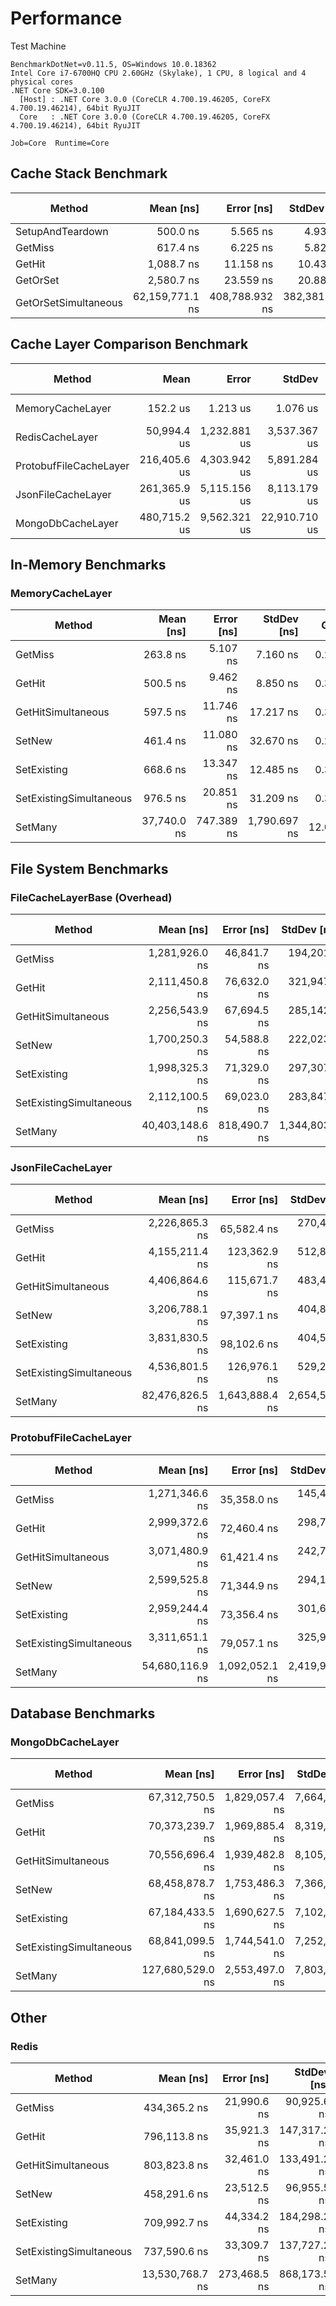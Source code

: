 # Performance

Test Machine

```
BenchmarkDotNet=v0.11.5, OS=Windows 10.0.18362
Intel Core i7-6700HQ CPU 2.60GHz (Skylake), 1 CPU, 8 logical and 4 physical cores
.NET Core SDK=3.0.100
  [Host] : .NET Core 3.0.0 (CoreCLR 4.700.19.46205, CoreFX 4.700.19.46214), 64bit RyuJIT
  Core   : .NET Core 3.0.0 (CoreCLR 4.700.19.46205, CoreFX 4.700.19.46214), 64bit RyuJIT

Job=Core  Runtime=Core
```

## Cache Stack Benchmark

|               Method |       Mean [ns] |     Error [ns] |    StdDev [ns] |  Gen 0 | Gen 1 | Gen 2 | Allocated [B] |
|--------------------- |----------------:|---------------:|---------------:|-------:|------:|------:|--------------:|
|     SetupAndTeardown |        500.0 ns |       5.565 ns |       4.933 ns | 0.4997 |     - |     - |        1568 B |
|              GetMiss |        617.4 ns |       6.225 ns |       5.823 ns | 0.5226 |     - |     - |        1640 B |
|               GetHit |      1,088.7 ns |      11.158 ns |      10.437 ns | 0.6237 |     - |     - |        1960 B |
|             GetOrSet |      2,580.7 ns |      23.559 ns |      20.884 ns | 0.9460 |     - |     - |        2968 B |
| GetOrSetSimultaneous | 62,159,771.1 ns | 408,788.932 ns | 382,381.420 ns |      - |     - |     - |        5448 B |

## Cache Layer Comparison Benchmark

|                 Method |         Mean |        Error |        StdDev |       Median |    Ratio | RatioSD |      Gen 0 | Gen 1 | Gen 2 | Allocated |
|----------------------- |-------------:|-------------:|--------------:|-------------:|---------:|--------:|-----------:|------:|------:|----------:|
|       MemoryCacheLayer |     152.2 us |     1.213 us |      1.076 us |     152.3 us |     1.00 |    0.00 |    44.1895 |     - |     - |  139208 B |
|        RedisCacheLayer |  50,994.4 us | 1,232.881 us |  3,537.367 us |  49,445.9 us |   377.68 |   12.18 |          - |     - |     - |     840 B |
| ProtobufFileCacheLayer | 216,405.6 us | 4,303.942 us |  5,891.284 us | 215,675.0 us | 1,423.73 |   45.49 |          - |     - |     - |   16816 B |
|     JsonFileCacheLayer | 261,365.9 us | 5,115.156 us |  8,113.179 us | 260,971.6 us | 1,717.69 |   60.11 |  1000.0000 |     - |     - | 3034464 B |
|      MongoDbCacheLayer | 480,715.2 us | 9,562.321 us | 22,910.710 us | 482,436.5 us | 3,290.93 |  168.84 | 11000.0000 |     - |     - |   61376 B |

## In-Memory Benchmarks

### MemoryCacheLayer

|                  Method |   Mean [ns] | Error [ns] |  StdDev [ns] |   Gen 0 | Gen 1 | Gen 2 | Allocated [B] |
|------------------------ |------------:|-----------:|-------------:|--------:|------:|------:|--------------:|
|                 GetMiss |    263.8 ns |   5.107 ns |     7.160 ns |  0.2499 |     - |     - |         784 B |
|                  GetHit |    500.5 ns |   9.462 ns |     8.850 ns |  0.3052 |     - |     - |         960 B |
|      GetHitSimultaneous |    597.5 ns |  11.746 ns |    17.217 ns |  0.3290 |     - |     - |        1032 B |
|                  SetNew |    461.4 ns |  11.080 ns |    32.670 ns |  0.2828 |     - |     - |         888 B |
|             SetExisting |    668.6 ns |  13.347 ns |    12.485 ns |  0.3386 |     - |     - |        1064 B |
| SetExistingSimultaneous |    976.5 ns |  20.851 ns |    31.209 ns |  0.3948 |     - |     - |        1240 B |
|                 SetMany | 37,740.0 ns | 747.389 ns | 1,790.697 ns | 12.0239 |     - |     - |       37776 B |

## File System Benchmarks

### FileCacheLayerBase (Overhead)

|                  Method |       Mean [ns] |   Error [ns] |    StdDev [ns] |     Median [ns] | Gen 0 | Gen 1 | Gen 2 | Allocated [B] |
|------------------------ |----------------:|-------------:|---------------:|----------------:|------:|------:|------:|--------------:|
|                 GetMiss |  1,281,926.0 ns |  46,841.7 ns |   194,201.4 ns |  1,237,800.0 ns |     - |     - |     - |        6680 B |
|                  GetHit |  2,111,450.8 ns |  76,632.0 ns |   321,947.8 ns |  2,089,500.0 ns |     - |     - |     - |       10336 B |
|      GetHitSimultaneous |  2,256,543.9 ns |  67,694.5 ns |   285,142.5 ns |  2,236,050.0 ns |     - |     - |     - |       11760 B |
|                  SetNew |  1,700,250.3 ns |  54,588.8 ns |   222,023.5 ns |  1,670,400.0 ns |     - |     - |     - |        8992 B |
|             SetExisting |  1,998,325.3 ns |  71,329.0 ns |   297,307.7 ns |  1,971,000.0 ns |     - |     - |     - |       10336 B |
| SetExistingSimultaneous |  2,112,100.5 ns |  69,023.0 ns |   283,847.2 ns |  2,099,600.0 ns |     - |     - |     - |       11872 B |
|                 SetMany | 40,403,148.6 ns | 818,490.7 ns | 1,344,803.7 ns | 40,151,400.0 ns |     - |     - |     - |      261376 B |

### JsonFileCacheLayer

|                  Method |       Mean [ns] |     Error [ns] |    StdDev [ns] |     Median [ns] | Gen 0 | Gen 1 | Gen 2 | Allocated [B] |
|------------------------ |----------------:|---------------:|---------------:|----------------:|------:|------:|------:|--------------:|
|                 GetMiss |  2,226,865.3 ns |    65,582.4 ns |   270,433.4 ns |  2,192,450.0 ns |     - |     - |     - |       28832 B |
|                  GetHit |  4,155,211.4 ns |   123,362.9 ns |   512,822.7 ns |  4,035,100.0 ns |     - |     - |     - |       38464 B |
|      GetHitSimultaneous |  4,406,864.6 ns |   115,671.7 ns |   483,412.9 ns |  4,362,300.0 ns |     - |     - |     - |       46344 B |
|                  SetNew |  3,206,788.1 ns |    97,397.1 ns |   404,882.1 ns |  3,160,800.0 ns |     - |     - |     - |       44064 B |
|             SetExisting |  3,831,830.5 ns |    98,102.6 ns |   404,533.1 ns |  3,806,800.0 ns |     - |     - |     - |       55848 B |
| SetExistingSimultaneous |  4,536,801.5 ns |   126,976.1 ns |   529,251.3 ns |  4,523,300.0 ns |     - |     - |     - |       68152 B |
|                 SetMany | 82,476,826.5 ns | 1,643,888.4 ns | 2,654,573.3 ns | 82,139,100.0 ns |     - |     - |     - |     1511520 B |

### ProtobufFileCacheLayer

|                  Method |       Mean [ns] |     Error [ns] |    StdDev [ns] | Gen 0 | Gen 1 | Gen 2 | Allocated [B] |
|------------------------ |----------------:|---------------:|---------------:|------:|------:|------:|--------------:|
|                 GetMiss |  1,271,346.6 ns |    35,358.0 ns |   145,404.7 ns |     - |     - |     - |        7016 B |
|                  GetHit |  2,999,372.6 ns |    72,460.4 ns |   298,795.4 ns |     - |     - |     - |        9184 B |
|      GetHitSimultaneous |  3,071,480.9 ns |    61,421.4 ns |   242,740.2 ns |     - |     - |     - |        9200 B |
|                  SetNew |  2,599,525.8 ns |    71,344.9 ns |   294,195.5 ns |     - |     - |     - |        9104 B |
|             SetExisting |  2,959,244.4 ns |    73,356.4 ns |   301,667.9 ns |     - |     - |     - |        9168 B |
| SetExistingSimultaneous |  3,311,651.1 ns |    79,057.1 ns |   325,997.4 ns |     - |     - |     - |        9184 B |
|                 SetMany | 54,680,116.9 ns | 1,092,052.1 ns | 2,419,912.0 ns |     - |     - |     - |        8848 B |

## Database Benchmarks

### MongoDbCacheLayer

|                  Method |        Mean [ns] |     Error [ns] |    StdDev [ns] |      Median [ns] |     Gen 0 | Gen 1 | Gen 2 | Allocated [B] |
|------------------------ |-----------------:|---------------:|---------------:|-----------------:|----------:|------:|------:|--------------:|
|                 GetMiss |  67,312,750.5 ns | 1,829,057.4 ns | 7,664,143.3 ns |  66,021,250.0 ns |         - |     - |     - |       46112 B |
|                  GetHit |  70,373,239.7 ns | 1,969,885.4 ns | 8,319,108.0 ns |  68,596,900.0 ns |         - |     - |     - |       46128 B |
|      GetHitSimultaneous |  70,556,696.4 ns | 1,939,482.8 ns | 8,105,449.6 ns |  69,205,600.0 ns |         - |     - |     - |       46136 B |
|                  SetNew |  68,458,878.7 ns | 1,753,486.3 ns | 7,366,781.0 ns |  67,103,500.0 ns |         - |     - |     - |       46120 B |
|             SetExisting |  67,184,433.5 ns | 1,690,627.5 ns | 7,102,697.2 ns |  65,954,100.0 ns |         - |     - |     - |       46120 B |
| SetExistingSimultaneous |  68,841,099.5 ns | 1,744,541.0 ns | 7,252,101.9 ns |  68,265,100.0 ns |         - |     - |     - |       46128 B |
|                 SetMany | 127,680,529.0 ns | 2,553,497.0 ns | 7,803,844.4 ns | 125,743,400.0 ns | 2000.0000 |     - |     - |       46160 B |

## Other

### Redis

|                  Method |       Mean [ns] |   Error [ns] |  StdDev [ns] |     Median [ns] | Gen 0 | Gen 1 | Gen 2 | Allocated [B] |
|------------------------ |----------------:|-------------:|-------------:|----------------:|------:|------:|------:|--------------:|
|                 GetMiss |    434,365.2 ns |  21,990.6 ns |  90,925.6 ns |    443,850.0 ns |     - |     - |     - |         672 B |
|                  GetHit |    796,113.8 ns |  35,921.3 ns | 147,317.2 ns |    805,050.0 ns |     - |     - |     - |        1320 B |
|      GetHitSimultaneous |    803,823.8 ns |  32,461.0 ns | 133,491.2 ns |    803,600.0 ns |     - |     - |     - |        1336 B |
|                  SetNew |    458,291.6 ns |  23,512.5 ns |  96,955.5 ns |    453,100.0 ns |     - |     - |     - |        1304 B |
|             SetExisting |    709,992.7 ns |  44,334.2 ns | 184,298.2 ns |    674,000.0 ns |     - |     - |     - |        1232 B |
| SetExistingSimultaneous |    737,590.6 ns |  33,309.7 ns | 137,727.2 ns |    738,400.0 ns |     - |     - |     - |        1248 B |
|                 SetMany | 13,530,768.7 ns | 273,468.5 ns | 868,173.5 ns | 13,260,300.0 ns |     - |     - |     - |        1168 B |